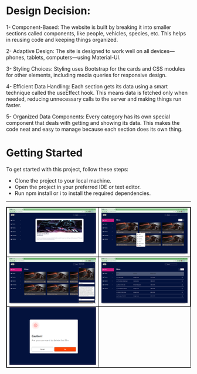 
# Design Decision:  

1- Component-Based: The website is built by breaking it into smaller sections called components, like people, vehicles, species, etc. This helps in reusing code and keeping things organized.

2- Adaptive Design: The site is designed to work well on all devices—phones, tablets, computers—using Material-UI.

3- Styling Choices: Styling uses Bootstrap for the cards and CSS modules for other elements, including media queries for responsive design. 

4- Efficient Data Handling: Each section gets its data using a smart technique called the useEffect hook. This means data is fetched only when needed, reducing unnecessary calls to the server and making things run faster.

5- Organized Data Components: Every category has its own special component that deals with getting and showing its data. This makes the code neat and easy to manage because each section does its own thing.

# Getting Started
To get started with this project, follow these steps:

* Clone the project to your local machine.
* Open the project in your preferred IDE or text editor.
* Run npm install or i to install the required dependencies.

<hr/>

<table style="border: 1px solid black;">
            <tr>
                <td  style="border: 1px solid black ;">
                    <img src="./public/img_1.png"   width="400">
                </td>
                <td  style="border: 1px solid black ;">
                    <img src="./public/img_2.png"   width="400">
                </td>
            </tr>
            <tr>
                <td  style="border: 1px solid black ;">
                    <img src="./public/img_3.png"   width="400">
                </td>   
                <td  style="border: 1px solid black ;">
                    <img src="./public/img_4.png"   width="400">
                </td>
            </tr>
            <tr>
                     <td  style="border: 1px solid black ;">
                    <img src="./public/img_5.png"   width="400">
                </td>   
            </tr>
        </table>
